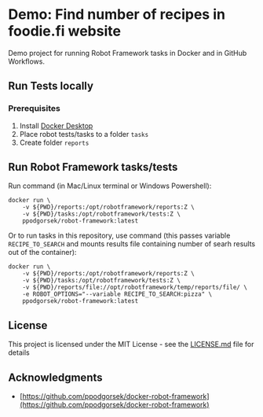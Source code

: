 
# Demo: Find number of recipes in foodie.fi website

Demo project for running Robot Framework tasks in Docker and in GitHub Workflows.

## Run Tests locally

### Prerequisites

1. Install [Docker Desktop](https://www.docker.com/products/docker-desktop) 
2. Place robot tests/tasks to a folder `tasks`
3. Create folder `reports`

## Run Robot Framework tasks/tests

Run command (in Mac/Linux terminal or Windows Powershell):

```
docker run \
    -v ${PWD}/reports:/opt/robotframework/reports:Z \
    -v ${PWD}/tasks:/opt/robotframework/tests:Z \
    ppodgorsek/robot-framework:latest
```

Or to run tasks in this repository, use command (this passes variable `RECIPE_TO_SEARCH` and mounts results file containing number of searh results out of the container):

```
docker run \
    -v ${PWD}/reports:/opt/robotframework/reports:Z \
    -v ${PWD}/tasks:/opt/robotframework/tests:Z \
    -v ${PWD}/reports/file://opt/robotframework/temp/reports/file/ \
    -e ROBOT_OPTIONS="--variable RECIPE_TO_SEARCH:pizza" \
    ppodgorsek/robot-framework:latest
```

## License

This project is licensed under the MIT License - see the [LICENSE.md](LICENSE.md) file for details

## Acknowledgments

* [https://github.com/ppodgorsek/docker-robot-framework](https://github.com/ppodgorsek/docker-robot-framework) 
